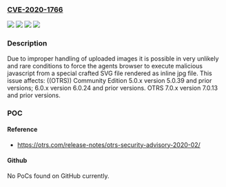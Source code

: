 ### [CVE-2020-1766](https://cve.mitre.org/cgi-bin/cvename.cgi?name=CVE-2020-1766)
![](https://img.shields.io/static/v1?label=Product&message=((OTRS))%20Community%20Edition&color=blue)
![](https://img.shields.io/static/v1?label=Product&message=OTRS&color=blue)
![](https://img.shields.io/static/v1?label=Version&message=n%2Fa&color=blue)
![](https://img.shields.io/static/v1?label=Vulnerability&message=CWE-79%20Cross-site%20Scripting%20(XSS)&color=brighgreen)

### Description

Due to improper handling of uploaded images it is possible in very unlikely and rare conditions to force the agents browser to execute malicious javascript from a special crafted SVG file rendered as inline jpg file. This issue affects: ((OTRS)) Community Edition 5.0.x version 5.0.39 and prior versions; 6.0.x version 6.0.24 and prior versions. OTRS 7.0.x version 7.0.13 and prior versions.

### POC

#### Reference
- https://otrs.com/release-notes/otrs-security-advisory-2020-02/

#### Github
No PoCs found on GitHub currently.

